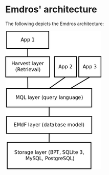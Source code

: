 # Emdros' architecture

The following depicts the Emdros architecture:

![Architecture](img/architecture.png)

